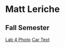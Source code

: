 <!DOCTYPE html>
<html>
<title>Basic Webpage</title>
<body>

<h1>Matt Leriche</h1>
<h2> Fall Semester </h2>
<p>
<a href="https://web.njit.edu/~ml529/IT114/Schedule.png">Lab 4 Photo</a>
<a href="https://web.njit.edu/~ml529/IT114/spade.txt">Car Text</a>
</p>


</body>
</html>
